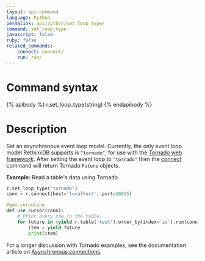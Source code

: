 ```yaml
---
layout: api-command
language: Python
permalink: api/python/set_loop_type/
command: set_loop_type
javascript: false
ruby: false
related_commands:
    connect: connect/
    run: run/
---
```


# Command syntax #

{% apibody %}
r.set_loop_type(string)
{% endapibody %}

# Description #

Set an asynchronous event loop model. Currently, the only event loop model RethinkDB supports is `"tornado"`, for use with the [Tornado web framework](http://www.tornadoweb.org). After setting the event loop to `"tornado"` then the [connect](/api/python/connect) command will return Tornado `Future` objects.

__Example:__ Read a table's data using Tornado.

```python
r.set_loop_type("tornado")
conn = r.connect(host='localhost', port=28015)

@gen.coroutine
def use_cursor(conn):
    # Print every row in the table.
    for future in (yield r.table('test').order_by(index='id').run(conn)):
        item = yield future
        print(item)
```

For a longer discussion with Tornado examples, see the documentation article on [Asynchronous connections][ac].

[ac]: /docs/async-connections/

